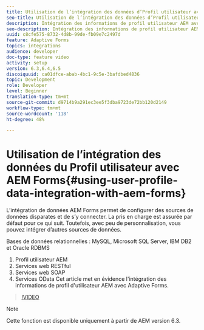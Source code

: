 ```yaml
---
title: Utilisation de l’intégration des données d’Profil utilisateur avec AEM Forms
seo-title: Utilisation de l’intégration des données d’Profil utilisateur avec AEM Forms
description: Intégration des informations de profil utilisateur AEM avec Adaptive Forms
seo-description: Intégration des informations de profil utilisateur AEM avec Adaptive Forms
uuid: c8cfe575-8732-4d8b-99de-fb09e7c2497d
feature: Adaptive Forms
topics: integrations
audience: developer
doc-type: feature video
activity: setup
version: 6.3,6.4,6.5
discoiquuid: ca01dfce-abab-4bc1-9c5e-3bafdbed4836
topic: Development
role: Developer
level: Beginner
translation-type: tm+mt
source-git-commit: d9714b9a291ec3ee5f3dba9723de72bb120d2149
workflow-type: tm+mt
source-wordcount: '118'
ht-degree: 48%

---
```



# Utilisation de l’intégration des données du Profil utilisateur avec AEM Forms{#using-user-profile-data-integration-with-aem-forms}

L’intégration de données AEM Forms permet de configurer des sources de données disparates et de s’y connecter. La pris en charge est assurée par défaut pour ce qui suit. Toutefois, avec peu de personnalisation, vous pouvez intégrer d’autres sources de données.

Bases de données relationnelles : MySQL, Microsoft SQL Server, IBM DB2 et Oracle RDBMS

1. Profil utilisateur AEM
1. Services web RESTful
1. Services web SOAP
1. Services OData
Cet article met en évidence l&#39;intégration des informations de profil d&#39;utilisateur AEM avec Adaptive Forms.

>[!VIDEO](https://video.tv.adobe.com/v/17432/?quality=9&learn=on)

>[!NOTE]
>
>Cette fonction est disponible uniquement à partir de AEM version 6.3.


